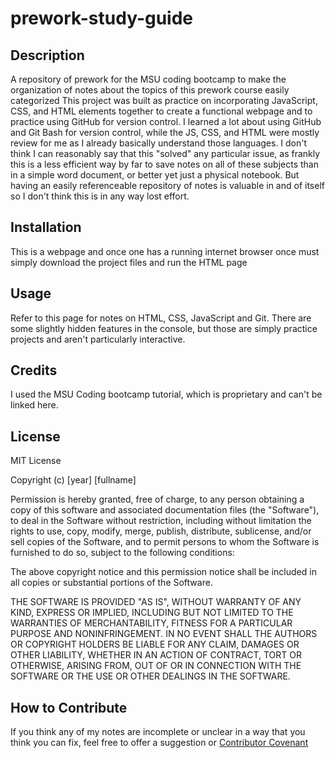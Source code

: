 # prework-study-guide

## Description

A repository of prework for the MSU coding bootcamp to make the organization of notes about the topics of this prework course easily categorized
This project was built as practice on incorporating JavaScript, CSS, and HTML elements together to create a functional webpage and to practice using GitHub for version control.
I learned a lot about using GitHub and Git Bash for version control, while the JS, CSS, and HTML were mostly review for me as I already basically understand those languages.
I don't think I can reasonably say that this "solved" any particular issue, as frankly this is a less efficient way by far to save notes on all of these subjects than in a simple word document, or better yet just a physical notebook.
But having an easily referenceable repository of notes is valuable in and of itself so I don't think this is in any way lost effort.

## Installation

This is a webpage and once one has a running internet browser once must simply download the project files and run the HTML page

## Usage

Refer to this page for notes on HTML, CSS, JavaScript and Git. There are some slightly hidden features in the console, but those are simply practice projects and aren't particularly interactive.

## Credits

I used the MSU Coding bootcamp tutorial, which is proprietary and can't be linked here.

## License

MIT License

Copyright (c) [year] [fullname]

Permission is hereby granted, free of charge, to any person obtaining a copy
of this software and associated documentation files (the "Software"), to deal
in the Software without restriction, including without limitation the rights
to use, copy, modify, merge, publish, distribute, sublicense, and/or sell
copies of the Software, and to permit persons to whom the Software is
furnished to do so, subject to the following conditions:

The above copyright notice and this permission notice shall be included in all
copies or substantial portions of the Software.

THE SOFTWARE IS PROVIDED "AS IS", WITHOUT WARRANTY OF ANY KIND, EXPRESS OR
IMPLIED, INCLUDING BUT NOT LIMITED TO THE WARRANTIES OF MERCHANTABILITY,
FITNESS FOR A PARTICULAR PURPOSE AND NONINFRINGEMENT. IN NO EVENT SHALL THE
AUTHORS OR COPYRIGHT HOLDERS BE LIABLE FOR ANY CLAIM, DAMAGES OR OTHER
LIABILITY, WHETHER IN AN ACTION OF CONTRACT, TORT OR OTHERWISE, ARISING FROM,
OUT OF OR IN CONNECTION WITH THE SOFTWARE OR THE USE OR OTHER DEALINGS IN THE
SOFTWARE.

## How to Contribute

If you think any of my notes are incomplete or unclear in a way that you think you can fix, feel free to offer a suggestion or [Contributor Covenant](https://www.contributor-covenant.org/)